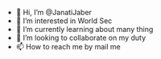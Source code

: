 - 👋 Hi, I’m @JanatiJaber
- 👀 I’m interested in World Sec
- 🌱 I’m currently learning about many thing
- 💞️ I’m looking to collaborate on my duty  
- 📫 How to reach me by mail me                                                                                

<!---
JanatiJaber/JanatiJaber is a ✨ special ✨ repository because its `README.md` (this file) appears on your GitHub profile.
You can click the Preview link to take a look at your changes.
--->
